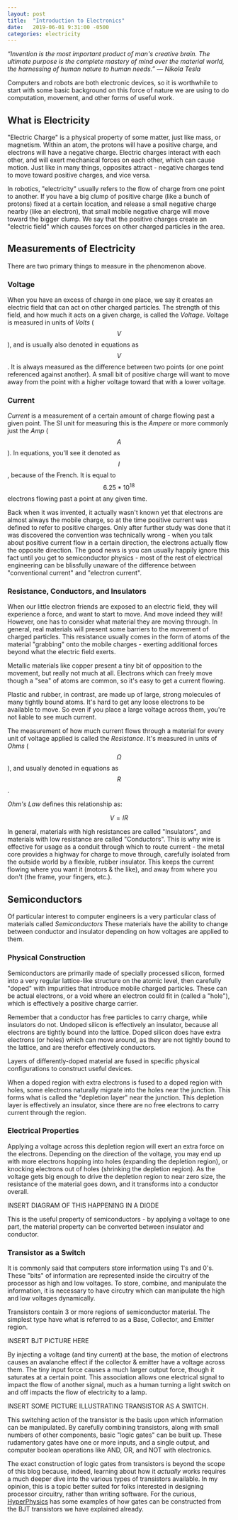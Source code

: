 ```yaml
---
layout: post
title:  "Introduction to Electronics"
date:   2019-06-01 9:31:00 -0500
categories: electricity
---
```


*“Invention is the most important product of man's creative brain. The ultimate purpose is the complete mastery of mind over the material world, the harnessing of human nature to human needs.” ― Nikola Tesla*

Computers and robots are both electronic devices, so it is worthwhile to start with some basic background on this force of nature we are using to do computation, movement, and other forms of useful work.

## What is Electricity

"Electric Charge" is a physical property of some matter, just like mass, or magnetism. Within an atom, the protons will have a positive charge, and electrons will have a negative charge. Electric charges interact with each other, and will exert mechanical forces on each other, which can cause motion. Just like in many things, opposites attract - negative charges tend to move toward positive charges, and vice versa. 

In robotics, "electricity" usually refers to the flow of charge from one point to another. If you have a big clump of positive charge (like a bunch of protons) fixed at a certain location, and release a small negative charge nearby (like an electron), that small mobile negative charge will move toward the bigger clump. We say that the positive charges create an "electric field" which causes forces on other charged particles in the area.

## Measurements of Electricity

There are two primary things to measure in the phenomenon above. 

### Voltage

When you have an excess of charge in one place, we say it creates an electric field that can act on other charged particles. The strength of this field, and how much it acts on a given charge, is called the *Voltage*. Voltage is measured in units of *Volts* ($$V$$), and is usually also denoted in equations as $$V$$. It is always measured as the difference between two points (or one point referenced against another). A small bit of positive charge will want to move away from the point with a higher voltage toward that with a lower voltage.

### Current

*Current* is a measurement of a certain amount of charge flowing past a given point. The SI unit for measuring this is the *Ampere* or more commonly just the *Amp* ($$A$$). In equations, you'll see it denoted as $$I$$, because of the French. It is equal to $$6.25 * 10^18$$ electrons flowing past a point at any given time.

Back when it was invented, it actually wasn't known yet that electrons are almost always the mobile charge, so at the time positive current was defined to refer to positive charges. Only after further study was done that it was discovered the convention was technically wrong - when you talk about positive current flow in a certain direction, the electrons actually flow the opposite direction. The good news is you can usually happily ignore this fact until you get to semiconductor physics - most of the rest of electrical engineering can be blissfully unaware of the difference between "conventional current" and "electron current".

### Resistance, Conductors, and Insulators

When our little electron friends are exposed to an electric field, they will experience a force, and want to start to move. And move indeed they will! However, one has to consider what material they are moving through. In general, real materials will present some barriers to the movement of charged particles. This resistance usually comes in the form of atoms of the material "grabbing" onto the mobile charges - exerting additional forces beyond what the electric field exerts.

Metallic materials like copper present a tiny bit of opposition to the movement, but really not much at all. Electrons which can freely move though a "sea" of atoms are common, so it's easy to get a current flowing.

Plastic and rubber, in contrast, are made up of large, strong molecules of many tightly bound atoms. It's hard to get any loose electrons to be available to move. So even if you place a large voltage across them, you're not liable to see much current.

The measurement of how much current flows through a material for every unit of voltage applied is called the *Resistance*. It's measured in units of *Ohms* ($$\Omega$$), and usually denoted in equations as $$R$$. 

*Ohm's Law* defines this relationship as:

$$ V = I R $$

In general, materials with high resistances are called "Insulators", and materials with low resistance are called "Conductors". This is why wire is effective for usage as a conduit through which to route current - the metal core provides a highway for charge to move through, carefully isolated from the outside world by a flexible, rubber insulator. This keeps the current flowing where you want it (motors & the like), and away from where you don't (the frame, your fingers, etc.).

## Semiconductors

Of particular interest to computer engineers is a very particular class of materials called *Semiconductors* These materials have the ability to change between conductor and insulator depending on how voltages are applied to them. 

### Physical Construction

Semiconductors are primarily made of specially processed silicon, formed into a very regular lattice-like structure on the atomic level, then carefully "doped" with impurities that introduce mobile charged particles. These can be actual electrons, or a void where an electron could fit in (called a "hole"), which is effectively a positive charge carrier. 

Remember that a conductor has free particles to carry charge, while insulators do not. Undoped silicon is effectively an insulator, because all electrons are tightly bound into the lattice. Doped silicon does have extra electrons (or holes) which can move around, as they are not tightly bound to the lattice, and are therefor effectively conductors.

Layers of differently-doped material are fused in specific physical configurations to construct useful devices.

When a doped region with extra electrons is fused to a doped region with holes, some electrons naturally migrate into the holes near the junction. This forms what is called the "depletion layer" near the junction. This depletion layer is effectively an insulator, since there are no free electrons to carry current through the region.


### Electrical Properties

Applying a voltage across this depletion region will exert an extra force on the electrons. Depending on the direction of the voltage, you may end up with more electrons  hopping into holes (expanding the depletion region), or knocking electrons out of holes (shrinking the depletion region). As the voltage gets big enough to drive the depletion region to near zero size, the resistance of the material goes down, and it transforms into a conductor overall.

INSERT DIAGRAM OF THIS HAPPENING IN A DIODE

This is the useful property of semiconductors - by applying a voltage to one part, the material property can be converted between insulator and conductor.

### Transistor as a Switch

It is commonly said that computers store information using 1's and 0's. These "bits" of information are represented inside the circuitry of the processor as high and low voltages. To store, combine, and manipulate the information, it is necessary to have circutry which can manipulate the high and low voltages dynamically.

Transistors contain 3 or more regions of semiconductor material. The simplest type have what is referred to as a Base, Collector, and Emitter region. 

INSERT BJT PICTURE HERE

By injecting a voltage (and tiny current) at the base, the motion of electrons causes an avalanche effect if the collector & emitter have a voltage across them. The tiny input force causes a much larger output force, though it saturates at a certain point. This association allows one electrical signal to impact the flow of another signal, much as a human turning a light switch on and off impacts the flow of electricity to a lamp.

INSERT SOME PICTURE ILLUSTRATING TRANSISTOR AS A SWITCH.

This switching action of the transistor is the basis upon which information can be manipulated. By carefully combining transistors, along with small numbers of other components, basic "logic gates" can be built up. These rudamentory gates have one or more inputs, and a single output, and computer boolean operations like AND, OR, and NOT with electronics.

The exact construction of logic gates from transistors is beyond the scope of this blog because, indeed, learning about how it *actually* works requires a much deeper dive into the various types of transistors available. In my opinion, this is a topic better suited for folks interested in designing processor circuitry, rather than writing software. For the curious, [HyperPhysics](http://hyperphysics.phy-astr.gsu.edu/hbase/Electronic/trangate.html) has some examples of how gates can be constructed from the BJT transistors we have explained already.

